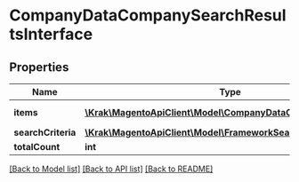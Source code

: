 # CompanyDataCompanySearchResultsInterface

## Properties
Name | Type | Description | Notes
------------ | ------------- | ------------- | -------------
**items** | [**\Krak\MagentoApiClient\Model\CompanyDataCompanyInterface[]**](CompanyDataCompanyInterface.md) | Companies list | 
**searchCriteria** | [**\Krak\MagentoApiClient\Model\FrameworkSearchCriteriaInterface**](FrameworkSearchCriteriaInterface.md) |  | 
**totalCount** | **int** | Total count. | 

[[Back to Model list]](../README.md#documentation-for-models) [[Back to API list]](../README.md#documentation-for-api-endpoints) [[Back to README]](../README.md)


